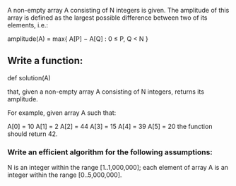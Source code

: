 
A non-empty array A consisting of N integers is given. The amplitude of this array is defined as the largest possible difference between two of its elements, i.e.:

amplitude(A) = max{ A[P] − A[Q] : 0 ≤ P, Q < N }

## Write a function:

def solution(A)

that, given a non-empty array A consisting of N integers, returns its amplitude.

For example, given array A such that:

  A[0] = 10
  A[1] = 2
  A[2] = 44
  A[3] = 15
  A[4] = 39
  A[5] = 20
the function should return 42.

### Write an efficient algorithm for the following assumptions:

N is an integer within the range [1..1,000,000];
each element of array A is an integer within the range [0..5,000,000].